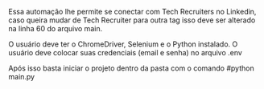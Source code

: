 Essa automação lhe permite se conectar com Tech Recruiters no Linkedin, caso queira mudar de Tech Recruiter para outra tag
isso deve ser alterado na linha 60 do arquivo main.

O usuário deve ter o ChromeDriver, Selenium e o Python instalado.
O usuário deve colocar suas credenciais (email e senha) no arquivo .env 

Após isso basta iniciar o projeto dentro da pasta com o comando #python main.py